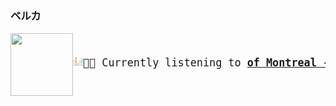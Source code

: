 ### ベルカ

<a href="https://www.youtube.com/results?search_query=of+Montreal+Gratuitous+Abysses" target="_blank">
    <img align="left" width="100" height="100" src="https:&#x2F;&#x2F;lastfm.freetls.fastly.net&#x2F;i&#x2F;u&#x2F;174s&#x2F;cc73349ebea683c46efb709667afbdfc.jpg">
</a>
<big>
    <pre>
</br><p align="left"><img height="16" width="16" src="assets/listening.png">🎵🎶 Currently listening to <b><a href="https://www.youtube.com/results?search_query=of+Montreal+Gratuitous+Abysses" target="_blank">of Montreal - Gratuitous Abysses🔗</a> </b></p>
</pre></big>